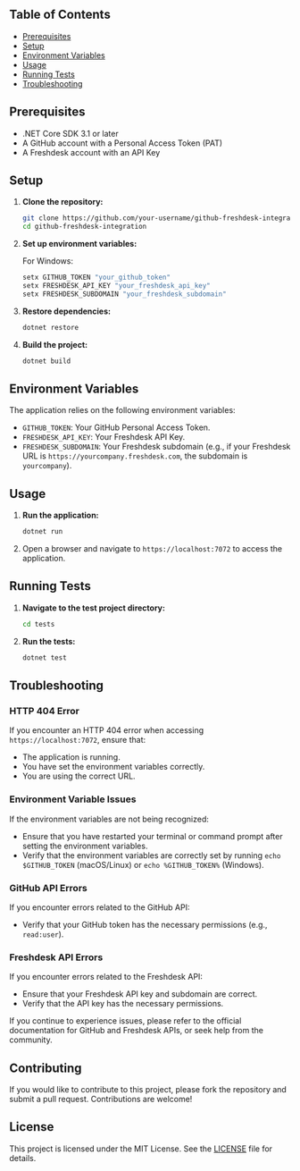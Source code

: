 ## Table of Contents
- [Prerequisites](#prerequisites)
- [Setup](#setup)
- [Environment Variables](#environment-variables)
- [Usage](#usage)
- [Running Tests](#running-tests)
- [Troubleshooting](#troubleshooting)

## Prerequisites
- .NET Core SDK 3.1 or later
- A GitHub account with a Personal Access Token (PAT)
- A Freshdesk account with an API Key

## Setup

1. **Clone the repository:**
    ```bash
    git clone https://github.com/your-username/github-freshdesk-integration.git
    cd github-freshdesk-integration
    ```

2. **Set up environment variables:**

    For Windows:
    ```bash
    setx GITHUB_TOKEN "your_github_token"
    setx FRESHDESK_API_KEY "your_freshdesk_api_key"
    setx FRESHDESK_SUBDOMAIN "your_freshdesk_subdomain"
    ```
3. **Restore dependencies:**
    ```bash
    dotnet restore
    ```

4. **Build the project:**
    ```bash
    dotnet build
    ```

## Environment Variables

The application relies on the following environment variables:

- `GITHUB_TOKEN`: Your GitHub Personal Access Token.
- `FRESHDESK_API_KEY`: Your Freshdesk API Key.
- `FRESHDESK_SUBDOMAIN`: Your Freshdesk subdomain (e.g., if your Freshdesk URL is `https://yourcompany.freshdesk.com`, the subdomain is `yourcompany`).

## Usage

1. **Run the application:**
    ```bash
    dotnet run
    ```

2. Open a browser and navigate to `https://localhost:7072` to access the application.

## Running Tests

1. **Navigate to the test project directory:**
    ```bash
    cd tests
    ```

2. **Run the tests:**
    ```bash
    dotnet test
    ```

## Troubleshooting

### HTTP 404 Error
If you encounter an HTTP 404 error when accessing `https://localhost:7072`, ensure that:
- The application is running.
- You have set the environment variables correctly.
- You are using the correct URL.

### Environment Variable Issues
If the environment variables are not being recognized:
- Ensure that you have restarted your terminal or command prompt after setting the environment variables.
- Verify that the environment variables are correctly set by running `echo $GITHUB_TOKEN` (macOS/Linux) or `echo %GITHUB_TOKEN%` (Windows).

### GitHub API Errors
If you encounter errors related to the GitHub API:
- Verify that your GitHub token has the necessary permissions (e.g., `read:user`).

### Freshdesk API Errors
If you encounter errors related to the Freshdesk API:
- Ensure that your Freshdesk API key and subdomain are correct.
- Verify that the API key has the necessary permissions.

If you continue to experience issues, please refer to the official documentation for GitHub and Freshdesk APIs, or seek help from the community.

## Contributing

If you would like to contribute to this project, please fork the repository and submit a pull request. Contributions are welcome!

## License

This project is licensed under the MIT License. See the [LICENSE](LICENSE) file for details.
